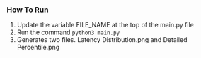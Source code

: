 ### How To Run 
1) Update the variable FILE_NAME at the top of the main.py file
2) Run the command ``` python3 main.py ```
3) Generates two files. Latency Distribution.png and Detailed Percentile.png